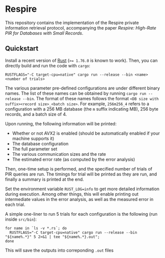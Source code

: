# Respire

This repository contains the implementation of the Respire private information retrieval protocol,
accompanying the paper *Respire: High-Rate PIR for Databases with Small Records*.

## Quickstart
Install a recent version of [Rust](https://www.rust-lang.org/tools/install) (`>= 1.76.0` is known to work).
Then, you can directly build and run the code with `cargo`:

```
RUSTFLAGS="-C target-cpu=native" cargo run --release --bin <name> <number of trials>
```

The various parameter pre-defined configurations are under different binary names.
The list of these names can be obtained by running `cargo run --release --bin`.
The format of these names follows the format `<DB size with suffix><record size>_<batch size>`.
For example, `256m256_4` refers to a configuration with a 256 MB database (the `m` suffix indicating MB), 256 byte records, and a batch size of 4.

Upon running, the following information will be printed:

* Whether or not AVX2 is enabled (should be automatically enabled if your machine supports it)
* The database configuration
* The full parameter set
* The various communication sizes and the rate
* The estimated error rate (as computed by the error analysis)

Then, one-time setup is performed, and the specified number of trials of PIR queries are run.
The timings for trial will be printed as they are run, and finally a summary is printed at the end. 

Set the environment variable `RUST_LOG=info` to get more detailed information during execution.
Among other things, this will enable printing out intermediate values in the error analysis, as well as the measured error in each trial.

A simple one-liner to run 5 trials for each configuration is the following (run inside `src/bin`):
```shell
for name in `ls -v *.rs`; do
  RUSTFLAGS="-C target-cpu=native" cargo run --release --bin "${name%.*}" 5 2>&1 | tee "${name%.*}.out";
done
```
This will save the outputs into correponding `.out` files

